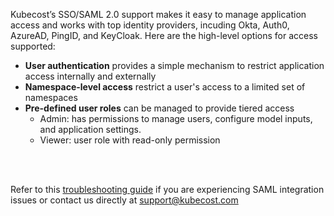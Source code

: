 Kubecost’s SSO/SAML 2.0 support makes it easy to manage application access and works with top identity providers, incuding Okta, Auth0, AzureAD, PingID, and KeyCloak. Here are the high-level options for access supported:

* **User authentication** provides a simple mechanism to restrict application access internally and externally  
* **Namespace-level access** restrict a user's access to a limited set of namespaces  
* **Pre-defined user roles** can be managed to provide tiered access  
    * Admin: has permissions to manage users, configure model inputs, and application settings.  
    * Viewer: user role with read-only permission  


<br/><br/>

Refer to this [troubleshooting guide](https://docs.google.com/document/d/1cgns9_jHQy5GFB2Yzd3Qlyd-owlbLqVi9Ti6IuCYCJE/edit) if you are experiencing SAML integration issues or contact us directly at support@kubecost.com
